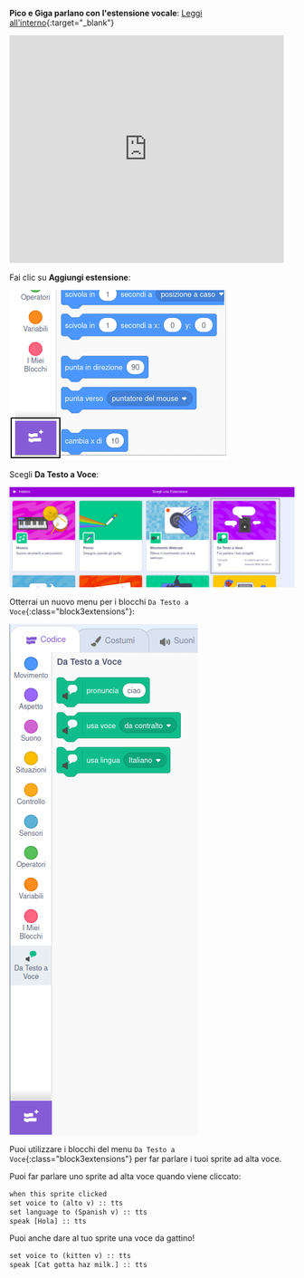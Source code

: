 **Pico e Giga parlano con l'estensione vocale**: [Leggi all'interno](https://scratch.mit.edu/projects/499373708/editor){:target="_blank"}

<div class="scratch-preview">
  <iframe allowtransparency="true" width="485" height="402" src="https://scratch.mit.edu/projects/embed/499373708/?autostart=false" frameborder="0"></iframe>
</div>

Fai clic su **Aggiungi estensione**:

![L'icona "Aggiungi un'Estensione".](images/add-extension.png)

Scegli **Da Testo a Voce**:

![L'estensione "Da Testo a Voce" evidenziata.](images/text-to-speech.png)

Otterrai un nuovo menu per i blocchi `Da Testo a Voce`{:class="block3extensions"}:

![Il menu dei blocchi "Da Testo a Voce".](images/text-to-speech-blocks.png)

Puoi utilizzare i blocchi del menu `Da Testo a Voce`{:class="block3extensions"} per far parlare i tuoi sprite ad alta voce.

Puoi far parlare uno sprite ad alta voce quando viene cliccato:

```blocks3
when this sprite clicked
set voice to (alto v) :: tts
set language to (Spanish v) :: tts
speak [Hola] :: tts
```

Puoi anche dare al tuo sprite una voce da gattino!

```blocks3
set voice to (kitten v) :: tts
speak [Cat gotta haz milk.] :: tts
```

